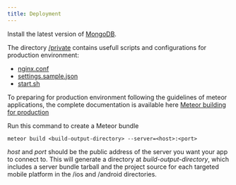 ```yaml
---
title: Deployment
---
```


Install the latest version of [MongoDB](https://www.mongodb.com/).

The directory [/private](https://github.com/Keplerjs/Kepler/tree/master/private) contains usefull scripts and configurations for production environment:

* [nginx.conf](https://github.com/Keplerjs/Kepler/tree/master/private/nginx.conf)
* [settings.sample.json](https://github.com/Keplerjs/Kepler/tree/master/private/settings.sample.json)
* [start.sh](https://github.com/Keplerjs/Kepler/tree/master/private/start.sh)


To preparing for production environment following the guidelines of meteor applications, the complete documentation is available here
[Meteor building for production](https://guide.meteor.com/mobile.html#building-for-production)

Run this command to create a Meteor bundle
```
meteor build <build-output-directory> --server=<host>:<port>
```

*host* and *port* should be the public address of the server you want your app to connect to. This will generate a directory at *build-output-directory*, which includes a server bundle tarball and the project source for each targeted mobile platform in the /ios and /android directories.
